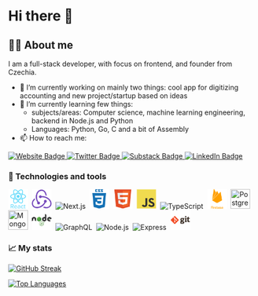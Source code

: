 # Hi there 👋

<!--
**alexdevero/alexdevero** is a ✨ _special_ ✨ repository because its `README.md` (this file) appears on your GitHub profile.

Here are some ideas to get you started:

- 🔭 I’m currently working on ...
- 🌱 I’m currently learning ...
- 👯 I’m looking to collaborate on ...
- 🤔 I’m looking for help with ...
- 💬 Ask me about ...
- 📫 How to reach me: ...
- 😄 Pronouns: ...
- ⚡ Fun fact: ...
-->

## 👨‍💻 About me

I am a full-stack developer, with focus on frontend, and founder from Czechia.

- 🔭 I’m currently working on mainly two things: cool app for digitizing accounting and new project/startup based on ideas 
- 🌱 I’m currently learning few things:
  - subjects/areas: Computer science, machine learning engineering, backend in Node.js and Python
  - Languages: Python, Go, C and a bit of Assembly
- 📫 How to reach me:

<div id="badges">
  <a href="https://alexdevero.com">
    <img alt="Website Badge" src="https://img.shields.io/badge/website-white">
  </a>
  <!--
  <a href="https://twitter.com/alexdevero">
    <img src="https://img.shields.io/badge/Twitter-white?style=flat&logo=twitter&logoColor=black" alt="Twitter Badge"/>
  </a>
  -->
  <a href="https:/github.com/alexdevero">
    <img src="https://img.shields.io/badge/Github-white?style=flat&logo=github&logoColor=black" alt="Twitter Badge"/>
  </a>
  <a href="https://substack.com/@alexdevero">
    <img alt="Substack Badge" src="https://img.shields.io/badge/substack-white" />
  </a>
  <a href="https://cz.linkedin.com/in/alexdevero">
    <img src="https://img.shields.io/badge/LinkedIn-white?style=flatlogo=linkedin&logoColor=black" alt="LinkedIn Badge"/>
  </a>
</div>

### 🔧 Technologies and tools

<div>
  <img src="https://github.com/devicons/devicon/blob/master/icons/react/react-original-wordmark.svg" title="React" alt="React" width="40" height="40"/>&nbsp;
  <img src="https://github.com/devicons/devicon/blob/master/icons/redux/redux-original.svg" title="Redux" alt="Redux " width="40" height="40"/>&nbsp;
  <img src="https://cdn.jsdelivr.net/gh/devicons/devicon/icons/nextjs/nextjs-original.svg" title="Next.js" alt="Next.js " width="40" height="40" />&nbsp;
  <img src="https://github.com/devicons/devicon/blob/master/icons/css3/css3-plain-wordmark.svg"  title="CSS3" alt="CSS" width="40" height="40"/>&nbsp;
  <img src="https://github.com/devicons/devicon/blob/master/icons/html5/html5-original.svg" title="HTML5" alt="HTML" width="40" height="40"/>&nbsp;
  <img src="https://github.com/devicons/devicon/blob/master/icons/javascript/javascript-original.svg" title="JavaScript" alt="JavaScript" width="40" height="40"/>&nbsp;
  <img src="https://cdn.jsdelivr.net/gh/devicons/devicon/icons/typescript/typescript-original.svg" title="TypeScript" alt="TypeScript" width="40" height="40"/>&nbsp;
  <img src="https://github.com/devicons/devicon/blob/master/icons/firebase/firebase-plain-wordmark.svg" title="Firebase" alt="Firebase" width="40" height="40"/>&nbsp;
  <img src="https://cdn.jsdelivr.net/gh/devicons/devicon/icons/postgresql/postgresql-original.svg" title="PostgreSQl" **alt="PostgreSQl" width="40" height="40" />&nbsp;
  <img src="https://cdn.jsdelivr.net/gh/devicons/devicon/icons/mongodb/mongodb-original.svg" title="MongoDB" **alt="MongoDB" width="40" height="40" />&nbsp;
  <img src="https://github.com/devicons/devicon/blob/master/icons/nodejs/nodejs-original-wordmark.svg" title="NodeJS" alt="NodeJS" width="40" height="40"/>&nbsp;
  <img src="https://cdn.jsdelivr.net/gh/devicons/devicon/icons/graphql/graphql-plain.svg" title="GraphQL" alt="GraphQL" width="40" height="40"/>&nbsp;
  <img src="https://cdn.jsdelivr.net/gh/devicons/devicon/icons/nodejs/nodejs-plain.svg" title="Node.js" alt="Node.js" width="40" height="40"/>&nbsp;
  <img src="https://cdn.jsdelivr.net/gh/devicons/devicon/icons/express/express-original.svg" title="Express" alt="Express" width="40" height="40"/>&nbsp;
  <img src="https://github.com/devicons/devicon/blob/master/icons/git/git-original-wordmark.svg" title="Git" **alt="Git" width="40" height="40"/>
</div>

### 📈 My stats

[![GitHub Streak](https://github-readme-streak-stats.herokuapp.com?user=alexdevero)](https://git.io/streak-stats)

[![Top Languages](https://github-readme-stats.vercel.app/api/top-langs/?username=alexdevero&layout=compact&theme=vision-friendly-light)](https://github.com/anuraghazra/github-readme-stats)
